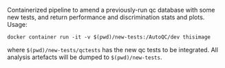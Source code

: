 Containerized pipeline to amend a previously-run qc database with some new tests, and return performance and discrimination stats and plots. Usage:

```
docker container run -it -v $(pwd)/new-tests:/AutoQC/dev thisimage
```

where `$(pwd)/new-tests/qctests` has the new qc tests to be integrated. All analysis artefacts will be dumped to `$(pwd)/new-tests`.
